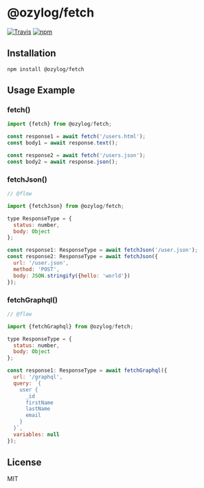 # @ozylog/fetch

[![Travis](https://img.shields.io/travis/ozylog/fetch.svg)](https://travis-ci.org/ozylog/fetch) [![npm](https://img.shields.io/npm/dt/@ozylog/fetch.svg)](https://www.npmjs.com/package/@ozylog/fetch)

## Installation
```
npm install @ozylog/fetch
```

## Usage Example

### fetch()
```javascript
import {fetch} from @ozylog/fetch;

const response1 = await fetch('/users.html');
const body1 = await response.text();

const response2 = await fetch('/users.json');
const body2 = await response.json();
```

### fetchJson()
```javascript
// @flow

import {fetchJson} from @ozylog/fetch;

type ResponseType = {
  status: number,
  body: Object
};

const response1: ResponseType = await fetchJson('/user.json');
const response2: ResponseType = await fetchJson({
  url: '/user.json',
  method: 'POST',
  body: JSON.stringify({hello: 'world'})
});
```

### fetchGraphql()
```javascript
// @flow

import {fetchGraphql} from @ozylog/fetch;

type ResponseType = {
  status: number,
  body: Object
};

const response1: ResponseType = await fetchGraphql({
  url: '/graphql',
  query: `{
    user {
      _id
      firstName
      lastName
      email
    }
  }`,
  variables: null
});
```

## License
MIT
